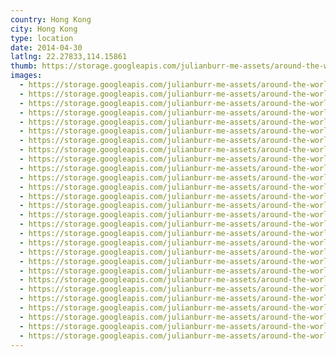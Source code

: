 ```yaml
---
country: Hong Kong
city: Hong Kong
type: location
date: 2014-04-30
latlng: 22.27833,114.15861
thumb: https://storage.googleapis.com/julianburr-me-assets/around-the-world/hong-kong/hong-kong/IMG_4351--thumb.JPG
images:
  - https://storage.googleapis.com/julianburr-me-assets/around-the-world/hong-kong/hong-kong/IMG_4391.JPG
  - https://storage.googleapis.com/julianburr-me-assets/around-the-world/hong-kong/hong-kong/IMG_4389.JPG
  - https://storage.googleapis.com/julianburr-me-assets/around-the-world/hong-kong/hong-kong/IMG_4385.JPG
  - https://storage.googleapis.com/julianburr-me-assets/around-the-world/hong-kong/hong-kong/IMG_4491.JPG
  - https://storage.googleapis.com/julianburr-me-assets/around-the-world/hong-kong/hong-kong/IMG_4462.JPG
  - https://storage.googleapis.com/julianburr-me-assets/around-the-world/hong-kong/hong-kong/IMG_9876.JPG
  - https://storage.googleapis.com/julianburr-me-assets/around-the-world/hong-kong/hong-kong/IMG_4532.JPG
  - https://storage.googleapis.com/julianburr-me-assets/around-the-world/hong-kong/hong-kong/IMG_4351.JPG
  - https://storage.googleapis.com/julianburr-me-assets/around-the-world/hong-kong/hong-kong/IMG_4414.JPG
  - https://storage.googleapis.com/julianburr-me-assets/around-the-world/hong-kong/hong-kong/IMG_4306.JPG
  - https://storage.googleapis.com/julianburr-me-assets/around-the-world/hong-kong/hong-kong/IMG_4417.JPG
  - https://storage.googleapis.com/julianburr-me-assets/around-the-world/hong-kong/hong-kong/IMG_4378.JPG
  - https://storage.googleapis.com/julianburr-me-assets/around-the-world/hong-kong/hong-kong/IMG_4329.JPG
  - https://storage.googleapis.com/julianburr-me-assets/around-the-world/hong-kong/hong-kong/IMG_4337.JPG
  - https://storage.googleapis.com/julianburr-me-assets/around-the-world/hong-kong/hong-kong/IMG_4295.JPG
  - https://storage.googleapis.com/julianburr-me-assets/around-the-world/hong-kong/hong-kong/IMG_4298.JPG
  - https://storage.googleapis.com/julianburr-me-assets/around-the-world/hong-kong/hong-kong/IMG_4301.JPG
  - https://storage.googleapis.com/julianburr-me-assets/around-the-world/hong-kong/hong-kong/IMG_4342.JPG
  - https://storage.googleapis.com/julianburr-me-assets/around-the-world/hong-kong/hong-kong/IMG_4433.JPG
  - https://storage.googleapis.com/julianburr-me-assets/around-the-world/hong-kong/hong-kong/IMG_4270.JPG
  - https://storage.googleapis.com/julianburr-me-assets/around-the-world/hong-kong/hong-kong/IMG_4437.JPG
  - https://storage.googleapis.com/julianburr-me-assets/around-the-world/hong-kong/hong-kong/IMG_4304.JPG
  - https://storage.googleapis.com/julianburr-me-assets/around-the-world/hong-kong/hong-kong/IMG_4315.JPG
  - https://storage.googleapis.com/julianburr-me-assets/around-the-world/hong-kong/hong-kong/IMG_4308.JPG
  - https://storage.googleapis.com/julianburr-me-assets/around-the-world/hong-kong/hong-kong/IMG_4500.JPG
  - https://storage.googleapis.com/julianburr-me-assets/around-the-world/hong-kong/hong-kong/IMG_4452.JPG
  - https://storage.googleapis.com/julianburr-me-assets/around-the-world/hong-kong/hong-kong/IMG_4238.JPG
  - https://storage.googleapis.com/julianburr-me-assets/around-the-world/hong-kong/hong-kong/IMG_4474.JPG
---
```

